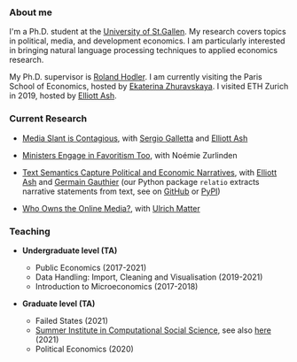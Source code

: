 ### About me

I'm a Ph.D. student at the [University of St.Gallen](https://www.unisg.ch/). My research covers topics in political, media, and development economics. I am particularly interested in bringing natural language processing techniques to applied economics research.

My Ph.D. supervisor is [Roland Hodler](https://sites.google.com/view/rolandhodler). I am currently visiting the Paris School of Economics, hosted by [Ekaterina Zhuravskaya](http://www.parisschoolofeconomics.com/zhuravskaya-ekaterina/). I visited ETH Zurich in 2019, hosted by [Elliott Ash](https://elliottash.com/).

### Current Research

- [Media Slant is Contagious](https://papers.ssrn.com/sol3/papers.cfm?abstract_id=3712218), with [Sergio Galletta](http://sergio-galletta.com/) and [Elliott Ash](https://elliottash.com/)

- [Ministers Engage in Favoritism Too](https://papers.ssrn.com/sol3/papers.cfm?abstract_id=3818193), with Noémie Zurlinden

- [Text Semantics Capture Political and Economic Narratives](http://arxiv.org/abs/2108.01720), with [Elliott Ash](https://elliottash.com/) and [Germain Gauthier](https://pinchofdata.github.io/germaingauthier/) (our Python package ```relatio``` extracts narrative statements from text, see on [GitHub](https://github.com/relatio-nlp/relatio) or [PyPI](https://pypi.org/project/relatio/))

- [Who Owns the Online Media?](https://papers.ssrn.com/sol3/papers.cfm?abstract_id=3969253), with [Ulrich Matter](https://umatter.github.io/)

### Teaching

- **Undergraduate level (TA)**
  - Public Economics (2017-2021)
  - Data Handling: Import, Cleaning and Visualisation (2019-2021)
  - Introduction to Microeconomics (2017-2018)

- **Graduate level (TA)**
  - Failed States (2021)
  - [Summer Institute in Computational Social Science](https://github.com/computational-social-science-zurich/sicss-zurich), see also [here](https://sicss.io/) (2021)
  - Political Economics (2020)

